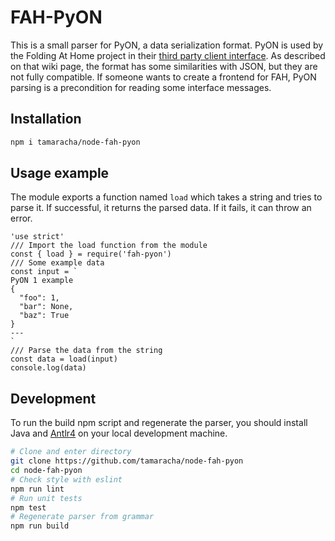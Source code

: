 # FAH-PyON
This is a small parser for PyON, a data serialization format. PyON is used by the Folding At Home project in their [third party client interface](https://github.com/FoldingAtHome/fah-control/wiki/3rd-party-FAHClient-API).
As described on that wiki page, the format has some similarities with JSON, but they are not fully compatible. If someone wants to create a frontend for FAH, PyON parsing is a precondition for reading some interface messages.

## Installation
```bash
npm i tamaracha/node-fah-pyon
```

## Usage example
The module exports a function named `load` which takes a string and tries to parse it. If successful, it returns the parsed data. If it fails, it can throw an error.

```node
'use strict'
/// Import the load function from the module
const { load } = require('fah-pyon')
/// Some example data
const input = `
PyON 1 example
{
  "foo": 1,
  "bar": None,
  "baz": True
}
---
`
/// Parse the data from the string
const data = load(input)
console.log(data)
```

## Development
To run the build npm script and regenerate the parser, you should install Java and [Antlr4](https://www.antlr.org) on your local development machine.

```bash
# Clone and enter directory
git clone https://github.com/tamaracha/node-fah-pyon
cd node-fah-pyon
# Check style with eslint
npm run lint
# Run unit tests
npm test
# Regenerate parser from grammar
npm run build
```

